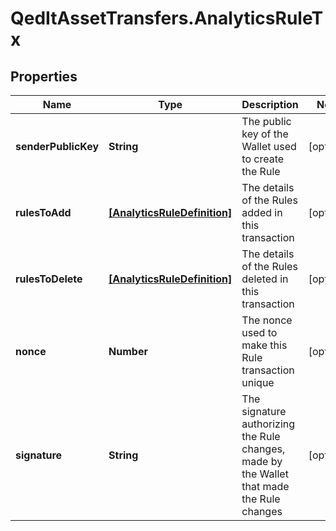 # QedItAssetTransfers.AnalyticsRuleTx

## Properties
Name | Type | Description | Notes
------------ | ------------- | ------------- | -------------
**senderPublicKey** | **String** | The public key of the Wallet used to create the Rule | [optional] 
**rulesToAdd** | [**[AnalyticsRuleDefinition]**](AnalyticsRuleDefinition.md) | The details of the Rules added in this transaction | [optional] 
**rulesToDelete** | [**[AnalyticsRuleDefinition]**](AnalyticsRuleDefinition.md) | The details of the Rules deleted in this transaction | [optional] 
**nonce** | **Number** | The nonce used to make this Rule transaction unique | [optional] 
**signature** | **String** | The signature authorizing the Rule changes, made by the Wallet that made the Rule changes | [optional] 


